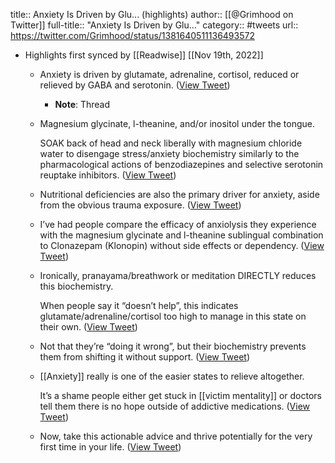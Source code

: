 title:: Anxiety Is Driven by Glu... (highlights)
author:: [[@Grimhood on Twitter]]
full-title:: "Anxiety Is Driven by Glu..."
category:: #tweets
url:: https://twitter.com/Grimhood/status/1381640511136493572

- Highlights first synced by [[Readwise]] [[Nov 19th, 2022]]
	- Anxiety is driven by glutamate, adrenaline, cortisol, reduced or relieved by GABA and serotonin. ([View Tweet](https://twitter.com/Grimhood/status/1381640511136493572))
		- **Note**: Thread
	- Magnesium glycinate, l-theanine, and/or inositol under the tongue.
	  
	  SOAK back of head and neck liberally with magnesium chloride water to disengage stress/anxiety biochemistry similarly to the pharmacological actions of benzodiazepines and selective serotonin reuptake inhibitors. ([View Tweet](https://twitter.com/Grimhood/status/1381640512461934597))
	- Nutritional deficiencies are also the primary driver for anxiety, aside from the obvious trauma exposure. ([View Tweet](https://twitter.com/Grimhood/status/1381640687486033931))
	- I’ve had people compare the efficacy of anxiolysis they experience with the magnesium glycinate and l-theanine sublingual combination to Clonazepam (Klonopin) without side effects or dependency. ([View Tweet](https://twitter.com/Grimhood/status/1381640688601767936))
	- Ironically, pranayama/breathwork or meditation DIRECTLY reduces this biochemistry.
	  
	  When people say it “doesn’t help”, this indicates glutamate/adrenaline/cortisol too high to manage in this state on their own. ([View Tweet](https://twitter.com/Grimhood/status/1381640983826157569))
	- Not that they’re “doing it wrong”, but their biochemistry prevents them from shifting it without support. ([View Tweet](https://twitter.com/Grimhood/status/1381640985092878336))
	- [[Anxiety]] really is one of the easier states to relieve altogether.
	  
	  It’s a shame people either get stuck in [[victim mentality]] or doctors tell them there is no hope outside of addictive medications. ([View Tweet](https://twitter.com/Grimhood/status/1381640986397315074))
	- Now, take this actionable advice and thrive potentially for the very first time in your life. ([View Tweet](https://twitter.com/Grimhood/status/1381640987676614656))